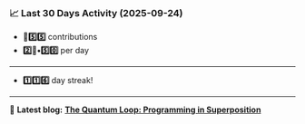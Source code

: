 <!--START_STATS-->
### 📈 Last 30 Days Activity (2025-09-24)  
- **🎱5️⃣5️⃣** contributions  
- **2️⃣🎱•5️⃣0️⃣** per day
---
- **1️⃣1️⃣6️⃣** day streak!
---
📝 **Latest blog:** [**The Quantum Loop: Programming in Superposition**](https://andriak.com/blog/quantum-loop)
<!--END_STATS-->
